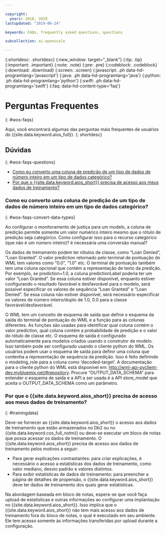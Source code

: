 ```yaml
---

copyright:
  years: 2018, 2019
lastupdated: "2019-06-24"

keywords: FAQs, frequently asked questions, questions

subcollection: ai-openscale

---
```


{:shortdesc: .shortdesc}
{:new_window: target="_blank"}
{:tip: .tip}
{:important: .important}
{:note: .note}
{:pre: .pre}
{:codeblock: .codeblock}
{:download: .download}
{:screen: .screen}
{:javascript: .ph data-hd-programlang='javascript'}
{:java: .ph data-hd-programlang='java'}
{:python: .ph data-hd-programlang='python'}
{:swift: .ph data-hd-programlang='swift'}
{:faq: data-hd-content-type='faq'}

# Perguntas Frequentes
{: #wos-faqs}

Aqui, você encontrará algumas das perguntas mais frequentes de usuários do {{site.data.keyword.aios_full}}.
{: shortdesc}

## Dúvidas
{: #wos-faqs-questions}

- [Como eu converto uma coluna de predição de um tipo de dados de número inteiro em um tipo de dados categórico?](#wos-faqs-convert-data-types)
- [Por que o {{site.data.keyword.aios_short}} precisa de acesso aos
meus dados de treinamento?](#trainingdata)

### Como eu converto uma coluna de predição de um tipo de dados de número inteiro em um tipo de dados categórico?
{: #wos-faqs-convert-data-types}

Ao configurar o monitoramento de justiça para um modelo, a coluna de predição permite somente um valor numérico inteiro mesmo que o rótulo de predição seja categórico. Como configurar isso para o recurso categórico (que não é um número inteiro)? é necessária uma conversão manual? 

Os dados de treinamento podem ter rótulos de classe, como “Loan Denied”, “Loan Granted”. O valor prediction retornado pelo terminal de pontuação do WML tem valores como “0.0”, “1.0" etc. O terminal de pontuação também tem uma coluna opcional que contém a representação de texto da predição. Por exemplo, se prediction=1.0, a coluna predictionLabel poderia ter um valor “Loan Granted”. Se essa coluna estiver disponível, enquanto estiver configurando o resultado favorável e desfavorável para o modelo, será possível especificar os valores de sequência “Loan Granted” e “Loan Denied”. Se essa coluna não estiver disponível, será necessário especificar os valores de número inteiro/duplo de 1.0, 0.0 para a classe favorável/desfavorável.

O WML tem um conceito de esquema de saída que define o esquema da saída do terminal de pontuação do WML e a função para as colunas diferentes. As funções são usadas para identificar qual coluna contém o valor prediction, qual coluna contém a probabilidade de predição e o valor do rótulo de classe etc. O esquema de saída é configurado automaticamente para modelos criados usando o construtor de modelo. Isso também pode ser configurado usando o cliente python do WML. Os usuários podem usar o esquema de saída para definir uma coluna que contenha a representação de sequência da predição. Isso é feito definindo o modeling_role para a coluna como ‘decoded-target’. A documentação para o cliente python do WML está disponível em: http://wml-api-pyclient-dev.mybluemix.net/#repository. Procure “OUTPUT_DATA_SCHEMA” para entender o esquema de saída e a API a ser usada é a API store_model que aceita o OUTPUT_DATA_SCHEMA como um parâmetro.

### Por que o {{site.data.keyword.aios_short}} precisa de acesso aos meus dados de treinamento?
{: #trainingdata}

Deve-se fornecer ao {{site.data.keyword.aios_short}} o acesso aos dados de treinamento
que estão armazenados no Db2 ou no {{site.data.keyword.cos_full_notm}} ou deve-se executar um bloco de notas que possa acessar os dados de treinamento. O {{site.data.keyword.aios_short}} precisa de acesso
aos dados de treinamento pelos motivos a seguir:

- Para gerar explicações contrastantes: para criar explicações, é necessário o acesso a
estatísticas dos dados de treinamento, como valor mediano, desvio padrão e valores distintos.
- Para exibir estatísticas de dados de treinamento: para preencher a página de detalhes de propensão,
o {{site.data.keyword.aios_short}} deve ter dados de treinamento dos quais gerar estatísticas.

<!---
- To compute drift: Training data is required to build the drift detection model.
- To identify and suggest features to monitor for fairness: {{site.data.keyword.aios_short}} needs access to training data to suggest reference and monitored ranges.
--->

Na abordagem baseada em bloco de notas, espera-se que você faça upload de estatísticas e outras informações ao configurar uma implantação no {{site.data.keyword.aios_short}}. Isso implica que
o {{site.data.keyword.aios_short}} não tem mais acesso aos dados de treinamento fora do bloco de
notas, o qual é executado em seu ambiente. Ele tem acesso somente às informações transferidas por upload
durante a configuração.


